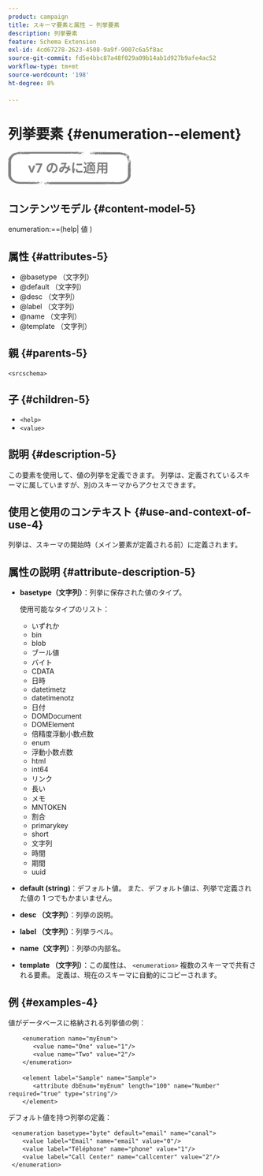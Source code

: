 ```yaml
---
product: campaign
title: スキーマ要素と属性 — 列挙要素
description: 列挙要素
feature: Schema Extension
exl-id: 4cd67278-2623-4508-9a9f-9007c6a5f8ac
source-git-commit: fd5e4bbc87a48f029a09b14ab1d927b9afe4ac52
workflow-type: tm+mt
source-wordcount: '198'
ht-degree: 8%

---
```


# 列挙要素 {#enumeration--element}

![](../../../assets/v7-only.svg)

## コンテンツモデル {#content-model-5}

enumeration:==(help| 値 )

## 属性 {#attributes-5}

* @basetype （文字列）
* @default （文字列）
* @desc （文字列）
* @label （文字列）
* @name （文字列）
* @template （文字列）

## 親 {#parents-5}

`<srcschema>`

## 子 {#children-5}

* `<help>`
* `<value>`

## 説明 {#description-5}

この要素を使用して、値の列挙を定義できます。 列挙は、定義されているスキーマに属していますが、別のスキーマからアクセスできます。

## 使用と使用のコンテキスト {#use-and-context-of-use-4}

列挙は、スキーマの開始時（メイン要素が定義される前）に定義されます。

## 属性の説明 {#attribute-description-5}

* **basetype（文字列）**：列挙に保存された値のタイプ。

  使用可能なタイプのリスト：

   * いずれか
   * bin
   * blob
   * ブール値
   * バイト
   * CDATA
   * 日時
   * datetimetz
   * datetimenotz
   * 日付
   * DOMDocument
   * DOMElement
   * 倍精度浮動小数点数
   * enum
   * 浮動小数点数
   * html
   * int64
   * リンク
   * 長い
   * メモ
   * MNTOKEN
   * 割合
   * primarykey
   * short
   * 文字列
   * 時間
   * 期間
   * uuid

* **default (string)**：デフォルト値。 また、デフォルト値は、列挙で定義された値の 1 つでもかまいません。
* **desc （文字列）**：列挙の説明。
* **label （文字列）**：列挙ラベル。
* **name（文字列）**：列挙の内部名。
* **template （文字列）**：この属性は、 `<enumeration>` 複数のスキーマで共有される要素。 定義は、現在のスキーマに自動的にコピーされます。

## 例 {#examples-4}

値がデータベースに格納される列挙値の例：

```
    <enumeration name="myEnum">
       <value name="One" value="1"/>
       <value name="Two" value="2"/>
    </enumeration>

    <element label="Sample" name="Sample">
       <attribute dbEnum="myEnum" length="100" name="Number" required="true" type="string"/>
    </element>
```

デフォルト値を持つ列挙の定義：

```
 <enumeration basetype="byte" default="email" name="canal">
    <value label="Email" name="email" value="0"/> 
    <value label="Téléphone" name="phone" value="1"/>
    <value label="Call Center" name="callcenter" value="2"/>
 </enumeration>
```
